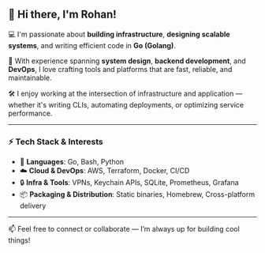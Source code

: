 ## 👋 Hi there, I'm Rohan!

💻 I'm passionate about **building infrastructure**, **designing scalable systems**, and writing efficient code in **Go (Golang)**.

🚀 With experience spanning **system design**, **backend development**, and **DevOps**, I love crafting tools and platforms that are fast, reliable, and maintainable.

🛠️ I enjoy working at the intersection of infrastructure and application — whether it's writing CLIs, automating deployments, or optimizing service performance.

---

### ⚡ Tech Stack & Interests

- 🔧 **Languages**: Go, Bash, Python
- ☁️ **Cloud & DevOps**: AWS, Terraform, Docker, CI/CD
- 🔒 **Infra & Tools**: VPNs, Keychain APIs, SQLite, Prometheus, Grafana
- 📦 **Packaging & Distribution**: Static binaries, Homebrew, Cross-platform delivery

---

📫 Feel free to connect or collaborate — I’m always up for building cool things!
